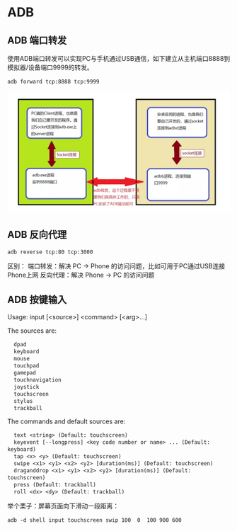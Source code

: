 # ADB
## ADB 端口转发
使用ADB端口转发可以实现PC与手机通过USB通信，如下建立从主机端口8888到模拟器/设备端口9999的转发。
```
adb forward tcp:8888 tcp:9999
```
![adb](./assets/59.webp)

## ADB 反向代理
```
adb reverse tcp:80 tcp:3000
```
区别：
端口转发：解决 PC -> Phone 的访问问题，比如可用于PC通过USB连接Phone上网
反向代理：解决 Phone -> PC 的访问问题

## ADB 按键输入
Usage: input [\<source>] \<command> [\<arg>...]

The sources are: 

      dpad
      keyboard
      mouse
      touchpad
      gamepad
      touchnavigation
      joystick
      touchscreen
      stylus
      trackball

The commands and default sources are:

      text <string> (Default: touchscreen)
      keyevent [--longpress] <key code number or name> ... (Default: keyboard)
      tap <x> <y> (Default: touchscreen)
      swipe <x1> <y1> <x2> <y2> [duration(ms)] (Default: touchscreen)
      draganddrop <x1> <y1> <x2> <y2> [duration(ms)] (Default: touchscreen)
      press (Default: trackball)
      roll <dx> <dy> (Default: trackball)


举个栗子：屏幕页面向下滑动一段距离：

    adb -d shell input touchscreen swip 100  0  100 900 600
